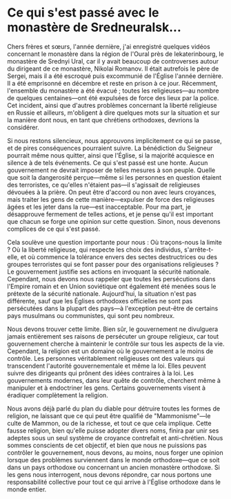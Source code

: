 # Ce qui s'est passé avec le monastère de Sredneuralsk...

Chers frères et sœurs, l'année dernière, j'ai enregistré quelques vidéos concernant le monastère dans la région de l'Oural près de Iekaterinbourg, le monastère de Srednyi Ural, car il y avait beaucoup de controverses autour du dirigeant de ce monastère, Nikolai Romanov. Il était autrefois le père de Sergei, mais il a été escroqué puis excommunié de l'Église l'année dernière. Il a été emprisonné en décembre et reste en prison à ce jour. Récemment, l'ensemble du monastère a été évacué ; toutes les religieuses—au nombre de quelques centaines—ont été expulsées de force des lieux par la police. Cet incident, ainsi que d'autres problèmes concernant la liberté religieuse en Russie et ailleurs, m'obligent à dire quelques mots sur la situation et sur la manière dont nous, en tant que chrétiens orthodoxes, devrions la considérer.

Si nous restons silencieux, nous approuvons implicitement ce qui se passe, et de pires conséquences pourraient suivre. La bénédiction du Seigneur pourrait même nous quitter, ainsi que l'Église, si la majorité acquiesce en silence à de tels événements. Ce qui s'est passé est une honte. Aucun gouvernement ne devrait imposer de telles mesures à son peuple. Quelle que soit la dangerosité perçue—même si les personnes en question étaient des terroristes, ce qu'elles n'étaient pas—il s'agissait de religieuses dévouées à la prière. On peut être d'accord ou non avec leurs croyances, mais traiter les gens de cette manière—expulser de force des religieuses âgées et les jeter dans la rue—est inacceptable. Pour ma part, je désapprouve fermement de telles actions, et je pense qu'il est important que chacun se forge une opinion sur cette question. Sinon, nous devenons complices de ce qui s'est passé.

Cela soulève une question importante pour nous : Où traçons-nous la limite ? Où la liberté religieuse, qui respecte les choix des individus, s'arrête-t-elle, et où commence la tolérance envers des sectes destructrices ou des groupes terroristes qui se font passer pour des organisations religieuses ? Le gouvernement justifie ses actions en invoquant la sécurité nationale. Cependant, nous devons nous rappeler que toutes les persécutions dans l'Empire romain et en Union soviétique ont également été menées sous le prétexte de la sécurité nationale. Aujourd'hui, la situation n'est pas différente, sauf que les Églises orthodoxes officielles ne sont pas persécutées dans la plupart des pays—à l'exception peut-être de certains pays musulmans ou communistes, qui sont peu nombreux.

Nous devons trouver cette limite. Bien sûr, le gouvernement ne divulguera jamais entièrement ses raisons de persécuter un groupe religieux, car tout gouvernement cherche à maintenir le contrôle sur tous les aspects de la vie. Cependant, la religion est un domaine où le gouvernement a le moins de contrôle. Les personnes véritablement religieuses ont des valeurs qui transcendent l'autorité gouvernementale et même la loi. Elles peuvent suivre des dirigeants qui prônent des idées contraires à la loi. Les gouvernements modernes, dans leur quête de contrôle, cherchent même à manipuler et à endoctriner les gens. Certains gouvernements visent à éradiquer complètement la religion.

Nous avons déjà parlé du plan du diable pour détruire toutes les formes de religion, ne laissant que ce qui peut être qualifié de "Mammonisme"—le culte de Mammon, ou de la richesse, et tout ce que cela implique. Cette fausse religion, bien qu'elle puisse adopter divers noms, finira par unir ses adeptes sous un seul système de croyance contrefait et anti-chrétien. Nous sommes conscients de cet objectif, et bien que nous ne puissions pas contrôler le gouvernement, nous devons, au moins, nous forger une opinion lorsque des problèmes surviennent dans le monde orthodoxe—que ce soit dans un pays orthodoxe ou concernant un ancien monastère orthodoxe. Si les gens nous interrogent, nous devons répondre, car nous portons une responsabilité collective pour tout ce qui arrive à l'Église orthodoxe dans le monde entier.

